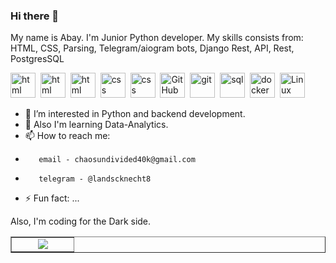 ### Hi there 👋
My name is Abay. I'm Junior Python developer. My skills consists from: HTML, CSS, Parsing, Telegram/aiogram bots, Django Rest, API, Rest, PostgresSQL

<img src="https://cdn.jsdelivr.net/gh/devicons/devicon/icons/python/python-original-wordmark.svg" title="html" width="40" height="40"/>&nbsp;
<img src="https://cdn.jsdelivr.net/gh/devicons/devicon/icons/django/django-plain.svg" title="html" width="40" height="40"/>&nbsp;
<img src="https://cdn.jsdelivr.net/gh/devicons/devicon/icons/html5/html5-original.svg" title="html" width="40" height="40"/>&nbsp;
<img src="https://cdn.jsdelivr.net/gh/devicons/devicon/icons/css3/css3-original.svg" title="css" width="40" height="40"/>&nbsp;
<img src="https://cdn.jsdelivr.net/gh/devicons/devicon/icons/pycharm/pycharm-original.svg" title="css" width="40" height="40"/>&nbsp;
<img src="https://cdn0.iconfinder.com/data/icons/free-social-media-set/24/github-512.png" title="GitHub" width="40" height="40"/>&nbsp;
<img src="https://cdn.jsdelivr.net/gh/devicons/devicon/icons/git/git-plain.svg" title="git" width="40" height="40"/>&nbsp;
<img src="https://cdn.jsdelivr.net/gh/devicons/devicon/icons/postgresql/postgresql-original.svg" title="sql" width="40" height="40"/>&nbsp;
<img src="https://profilinator.rishav.dev/skills-assets/docker-original-wordmark.svg" title="docker" width="40" height="40"/>&nbsp;
<img src="https://profilinator.rishav.dev/skills-assets/linux-original.svg" title="Linux" width="40" height="40"/>&nbsp;

- 🔭 I’m interested in Python and backend development.
- 🌱 Also I'm learning Data-Analytics.
- 📫 How to reach me: 
-        email - chaosundivided40k@gmail.com
-        telegram - @landscknecht8

- ⚡ Fun fact: ...



Also, I'm coding for the Dark side. 

<table border="1"><tr><td valign="top" width="33%"><div align="center">  
<img src='https://user-images.githubusercontent.com/120572718/222692804-2e6f75cf-7e0f-493b-a61c-b23546948c4a.png'>

 </div>
 </td></tr></table>

<!--
**HiggsBoson8/HiggsBoson8** is a ✨ _special_ ✨ repository because its `README.md` (this file) appears on your GitHub profile.

Here are some ideas to get you started:


- 🔭 I’m currently working on myself
- 🌱 I’m currently learning ...
- 👯 I’m looking to collaborate on ...
- 🤔 I’m looking for help with ...
- 💬 Ask me about ...
- 📫 How to reach me: ...
- 😄 Pronouns: ...
- ⚡ Fun fact: ...
-->
